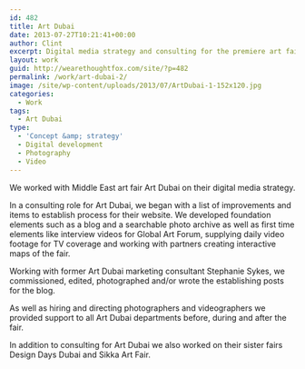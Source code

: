 ```yaml
---
id: 482
title: Art Dubai
date: 2013-07-27T10:21:41+00:00
author: Clint
excerpt: Digital media strategy and consulting for the premiere art fair in the Middle East
layout: work
guid: http://wearethoughtfox.com/site/?p=482
permalink: /work/art-dubai-2/
image: /site/wp-content/uploads/2013/07/ArtDubai-1-152x120.jpg
categories:
  - Work
tags:
  - Art Dubai
type:
  - 'Concept &amp; strategy'
  - Digital development
  - Photography
  - Video
---
```

We worked with Middle East art fair Art Dubai on their digital media strategy.

In a consulting role for Art Dubai, we began with a list of improvements and items to establish process for their website. We developed foundation elements such as a blog and a searchable photo archive as well as first time elements like interview videos for Global Art Forum, supplying daily video footage for TV coverage and working with partners creating interactive maps of the fair.

Working with former Art Dubai marketing consultant Stephanie Sykes, we commissioned, edited, photographed and/or wrote the establishing posts for the blog.

As well as hiring and directing photographers and videographers we provided support to all Art Dubai departments before, during and after the fair.

In addition to consulting for Art Dubai we also worked on their sister fairs Design Days Dubai and Sikka Art Fair.
